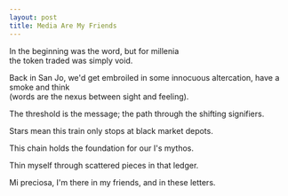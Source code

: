 ```yaml
---
layout: post
title: Media Are My Friends
---
```


In the beginning was the word, but for millenia  
the token traded was simply void.

Back in San Jo, we'd get embroiled in some 
innocuous altercation, have a smoke and think  
(words are the nexus between sight and feeling).

The threshold is the message; 
the path through the shifting signifiers. 

Stars mean this train only stops at black market depots. 

This chain holds the foundation for our I's mythos. 

Thin myself through scattered pieces in that ledger. 

Mi preciosa, I'm there in my friends, 
and in these letters. 


